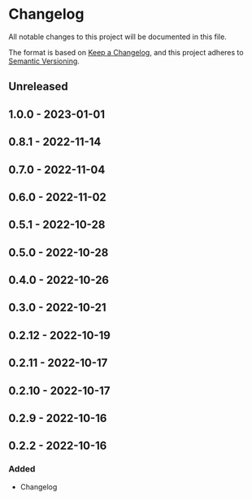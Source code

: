 # Changelog

All notable changes to this project will be documented in this file.

The format is based on [Keep a Changelog](https://keepachangelog.com/en/1.0.0/),
and this project adheres to [Semantic Versioning](https://semver.org/spec/v2.0.0.html).

## Unreleased

## 1.0.0 - 2023-01-01

## 0.8.1 - 2022-11-14

## 0.7.0 - 2022-11-04

## 0.6.0 - 2022-11-02

## 0.5.1 - 2022-10-28

## 0.5.0 - 2022-10-28

## 0.4.0 - 2022-10-26

## 0.3.0 - 2022-10-21

## 0.2.12 - 2022-10-19

## 0.2.11 - 2022-10-17

## 0.2.10 - 2022-10-17

## 0.2.9 - 2022-10-16

## 0.2.2 - 2022-10-16
### Added
- Changelog
